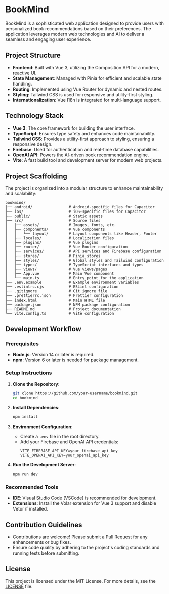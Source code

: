 # BookMind

BookMind is a sophisticated web application designed to provide users with personalized book recommendations based on their preferences. The application leverages modern web technologies and AI to deliver a seamless and engaging user experience.

## Project Structure

-   **Frontend**: Built with Vue 3, utilizing the Composition API for a modern, reactive UI.
-   **State Management**: Managed with Pinia for efficient and scalable state handling.
-   **Routing**: Implemented using Vue Router for dynamic and nested routes.
-   **Styling**: Tailwind CSS is used for responsive and utility-first styling.
-   **Internationalization**: Vue I18n is integrated for multi-language support.

## Technology Stack

-   **Vue 3**: The core framework for building the user interface.
-   **TypeScript**: Ensures type safety and enhances code maintainability.
-   **Tailwind CSS**: Provides a utility-first approach to styling, ensuring a responsive design.
-   **Firebase**: Used for authentication and real-time database capabilities.
-   **OpenAI API**: Powers the AI-driven book recommendation engine.
-   **Vite**: A fast build tool and development server for modern web projects.

## Project Scaffolding

The project is organized into a modular structure to enhance maintainability and scalability:

```
bookmind/
├── android/                # Android-specific files for Capacitor
├── ios/                    # iOS-specific files for Capacitor
├── public/                 # Static assets
├── src/                    # Source files
│   ├── assets/             # Images, fonts, etc.
│   ├── components/         # Vue components
│   │   └── layout/         # Layout components like Header, Footer
│   ├── locales/            # Localization files
│   ├── plugins/            # Vue plugins
│   ├── router/             # Vue Router configuration
│   ├── services/           # API services and Firebase configuration
│   ├── stores/             # Pinia stores
│   ├── styles/             # Global styles and Tailwind configuration
│   ├── types/              # TypeScript interfaces and types
│   ├── views/              # Vue views/pages
│   ├── App.vue             # Main Vue component
│   └── main.ts             # Entry point for the application
├── .env.example            # Example environment variables
├── .eslintrc.cjs           # ESLint configuration
├── .gitignore              # Git ignore file
├── .prettierrc.json        # Prettier configuration
├── index.html              # Main HTML file
├── package.json            # NPM package configuration
├── README.md               # Project documentation
└── vite.config.ts          # Vite configuration
```

## Development Workflow

### Prerequisites

-   **Node.js**: Version 14 or later is required.
-   **npm**: Version 6 or later is needed for package management.

### Setup Instructions

1. **Clone the Repository**:

    ```sh
    git clone https://github.com/your-username/bookmind.git
    cd bookmind
    ```

2. **Install Dependencies**:

    ```sh
    npm install
    ```

3. **Environment Configuration**:

    - Create a `.env` file in the root directory.
    - Add your Firebase and OpenAI API credentials:
        ```
        VITE_FIREBASE_API_KEY=your_firebase_api_key
        VITE_OPENAI_API_KEY=your_openai_api_key
        ```

4. **Run the Development Server**:
    ```sh
    npm run dev
    ```

### Recommended Tools

-   **IDE**: Visual Studio Code (VSCode) is recommended for development.
-   **Extensions**: Install the Volar extension for Vue 3 support and disable Vetur if installed.

## Contribution Guidelines

-   Contributions are welcome! Please submit a Pull Request for any enhancements or bug fixes.
-   Ensure code quality by adhering to the project's coding standards and running tests before submitting.

## License

This project is licensed under the MIT License. For more details, see the [LICENSE](LICENSE) file.
